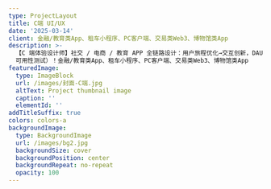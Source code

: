 ```yaml
---
type: ProjectLayout
title: C端 UI/UX
date: '2025-03-14'
client: 金融/教育类App、租车小程序、PC客户端、交易类Web3、博物馆类App
description: >-
  【C 端体验设计师】社交 / 电商 / 教育 APP 全链路设计：用户旅程优化→交互创新，DAU 提升 40%+，打造百万级用户心智产品（附用户画像 &
  可用性测试）！金融/教育类App、租车小程序、PC客户端、交易类Web3、博物馆类App
featuredImage:
  type: ImageBlock
  url: /images/封面-C端.jpg
  altText: Project thumbnail image
  caption: ''
  elementId: ''
addTitleSuffix: true
colors: colors-a
backgroundImage:
  type: BackgroundImage
  url: /images/bg2.jpg
  backgroundSize: cover
  backgroundPosition: center
  backgroundRepeat: no-repeat
  opacity: 100
---
```

